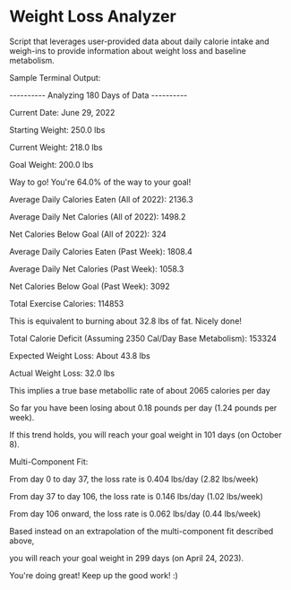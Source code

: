 # Weight Loss Analyzer

Script that leverages user-provided data about daily calorie intake and weigh-ins to provide information about weight loss and baseline metabolism.

Sample Terminal Output:

---------- Analyzing 180 Days of Data ----------

Current Date: June 29, 2022

Starting Weight: 250.0 lbs

Current Weight:  218.0 lbs

Goal Weight:     200.0 lbs

Way to go! You're 64.0% of the way to your goal!

Average Daily Calories Eaten (All of 2022): 2136.3

Average Daily Net Calories (All of 2022): 1498.2

Net Calories Below Goal (All of 2022): 324

Average Daily Calories Eaten (Past Week): 1808.4

Average Daily Net Calories (Past Week): 1058.3

Net Calories Below Goal (Past Week): 3092

Total Exercise Calories: 114853

This is equivalent to burning about 32.8 lbs of fat. Nicely done!

Total Calorie Deficit (Assuming 2350 Cal/Day Base Metabolism): 153324

Expected Weight Loss: About 43.8 lbs

Actual Weight Loss: 32.0 lbs

This implies a true base metabollic rate of about 2065 calories per day

So far you have been losing about 0.18 pounds per day (1.24 pounds per week).

If this trend holds, you will reach your goal weight in 101 days (on October 8).

Multi-Component Fit:

From day 0 to day 37, the loss rate is 0.404 lbs/day (2.82 lbs/week)

From day 37 to day 106, the loss rate is 0.146 lbs/day (1.02 lbs/week)

From day 106 onward, the loss rate is 0.062 lbs/day (0.44 lbs/week)

Based instead on an extrapolation of the multi-component fit described above,

you will reach your goal weight in 299 days (on April 24, 2023).

You're doing great! Keep up the good work! :)
